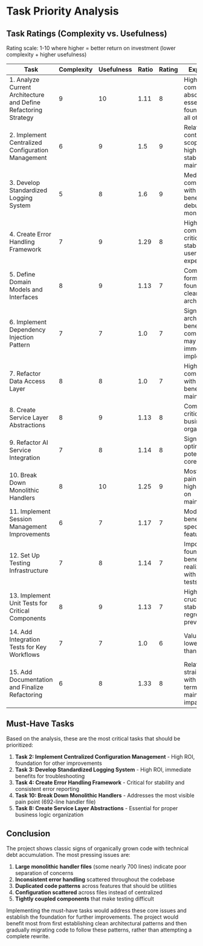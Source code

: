 # Task Priority Analysis

## Task Ratings (Complexity vs. Usefulness)

Rating scale: 1-10 where higher = better return on investment (lower complexity + higher usefulness)

| Task | Complexity | Usefulness | Ratio | Rating | Explanation |
|------|------------|------------|-------|--------|-------------|
| 1. Analyze Current Architecture and Define Refactoring Strategy | 9 | 10 | 1.11 | 8 | High complexity but absolutely essential as foundation for all other work |
| 2. Implement Centralized Configuration Management | 6 | 9 | 1.5 | 9 | Relatively contained scope with high impact on stability and maintainability |
| 3. Develop Standardized Logging System | 5 | 8 | 1.6 | 9 | Medium complexity with significant benefits for debugging and monitoring |
| 4. Create Error Handling Framework | 7 | 9 | 1.29 | 8 | High complexity but critical for stability and user experience |
| 5. Define Domain Models and Interfaces | 8 | 9 | 1.13 | 7 | Complex but forms the foundation of a clean architecture |
| 6. Implement Dependency Injection Pattern | 7 | 7 | 1.0 | 7 | Significant architectural benefits but complexity may not justify immediate implementation |
| 7. Refactor Data Access Layer | 8 | 8 | 1.0 | 7 | High complexity with solid benefits for maintainability |
| 8. Create Service Layer Abstractions | 8 | 9 | 1.13 | 8 | Complex but critical for business logic organization |
| 9. Refactor AI Service Integration | 7 | 8 | 1.14 | 8 | Significant optimization potential for a core service |
| 10. Break Down Monolithic Handlers | 8 | 10 | 1.25 | 9 | Most visible pain point with highest impact on maintainability |
| 11. Implement Session Management Improvements | 6 | 7 | 1.17 | 7 | Moderate benefits for a specific feature area |
| 12. Set Up Testing Infrastructure | 7 | 8 | 1.14 | 7 | Important foundation but benefits are realized only with actual tests |
| 13. Implement Unit Tests for Critical Components | 8 | 9 | 1.13 | 7 | High effort but crucial for stability and regression prevention |
| 14. Add Integration Tests for Key Workflows | 7 | 7 | 1.0 | 6 | Valuable but lower priority than unit tests |
| 15. Add Documentation and Finalize Refactoring | 6 | 8 | 1.33 | 8 | Relatively straightforward with high long-term maintainability impact |

## Must-Have Tasks

Based on the analysis, these are the most critical tasks that should be prioritized:

1. **Task 2: Implement Centralized Configuration Management** - High ROI, foundation for other improvements
2. **Task 3: Develop Standardized Logging System** - High ROI, immediate benefits for troubleshooting
3. **Task 4: Create Error Handling Framework** - Critical for stability and consistent error reporting
4. **Task 10: Break Down Monolithic Handlers** - Addresses the most visible pain point (692-line handler file)
5. **Task 8: Create Service Layer Abstractions** - Essential for proper business logic organization

## Conclusion

The project shows classic signs of organically grown code with technical debt accumulation. The most pressing issues are:

1. **Large monolithic handler files** (some nearly 700 lines) indicate poor separation of concerns
2. **Inconsistent error handling** scattered throughout the codebase
3. **Duplicated code patterns** across features that should be utilities
4. **Configuration scattered** across files instead of centralized
5. **Tightly coupled components** that make testing difficult

Implementing the must-have tasks would address these core issues and establish the foundation for further improvements. The project would benefit most from first establishing clean architectural patterns and then gradually migrating code to follow these patterns, rather than attempting a complete rewrite. 